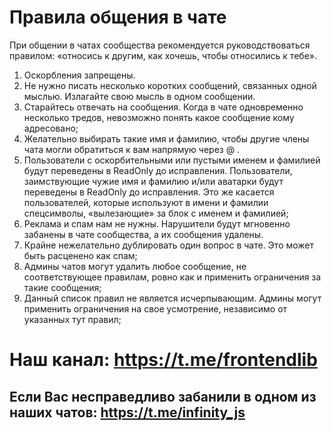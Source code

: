 # Правила общения в чате
При общении в чатах сообщества рекомендуется руководствоваться правилом: «относись к другим, как хочешь, чтобы относились к тебе».

1. Оскорбления запрещены.
2. Не нужно писать несколько коротких сообщений, связанных одной мыслью. Излагайте свою мысль в одном сообщении.
3. Старайтесь отвечать на сообщения. Когда в чате одновременно несколько тредов, невозможно понять какое сообщение кому адресовано;
4. Желательно выбирать такие имя и фамилию, чтобы другие члены чата могли обратиться к вам напрямую через @ .
5. Пользователи с оскорбительными или пустыми именем и фамилией будут переведены в ReadOnly до исправления. Пользователи, заимствующие чужие имя и фамилию и/или аватарки будут переведены в ReadOnly до исправления. Это же касается пользователей, которые используют в имени и фамилии спецсимволы, «вылезающие» за блок с именем и фамилией;
6. Реклама и спам нам не нужны. Нарушители будут мгновенно забанены в чате сообщества, а их сообщения удалены.
7. Крайне нежелательно дублировать один вопрос в чате. Это может быть расценено как спам;
8. Админы чатов могут удалить любое сообщение, не соответствующее правилам, ровно как и применить ограничения за такие сообщения;
9. Данный список правил не является исчерпывающим. Админы могут применить ограничения на свое усмотрение, независимо от указанных тут правил;


# Наш канал: https://t.me/frontendlib

## Если Вас несправедливо забанили в одном из наших чатов: https://t.me/infinity_js
